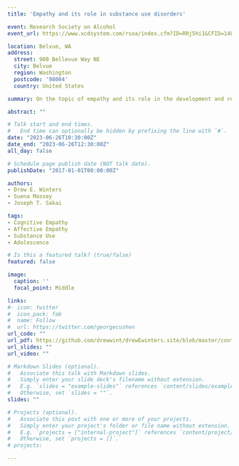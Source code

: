 ```yaml
---
title: 'Empathy and its role in substance use disorders'

event: Research Society on Alcohol
event_url: https://www.xcdsystem.com/rsoa/index.cfm?ID=RRj5hi1&CFID=14823439&CFTOKEN=84b2ee074c31723b-94FF5D9C-F280-75F3-BB288B2F5F0C43FA

location: Belvue, WA
address:                                                         
  street: 900 Bellevue Way NE
  city: Belvue
  region: Washington
  postcode: '98004'
  country: United States

summary: On the topic of empathy and its role in the development and remittance of substance use disorders

abstract: ""

# Talk start and end times.
#   End time can optionally be hidden by prefixing the line with `#`.
date: "2023-06-26T10:30:00Z"
date_end: "2023-06-26T12:30:00Z"
all_day: false

# Schedule page publish date (NOT talk date).
publishDate: "2017-01-01T00:00:00Z"

authors: 
- Drew E. Winters
- Suena Massey
- Joseph T. Sakai

tags: 
- Cognitive Empathy
- Affective Empathy
- Substance Use
- Adolescence

# Is this a featured talk? (true/false)
featured: false

image:
  caption: ''
  focal_point: Middle

links:
#- icon: twitter
#  icon_pack: fab
#  name: Follow
#  url: https://twitter.com/georgecushen
url_code: ""
url_pdf: https://github.com/drewwint/drewEwinters.site/blob/master/content/publication/2023_emp-s_cons-sub/2023_emp-s_cons-sub.pdf
url_slides: ""
url_video: ""

# Markdown Slides (optional).
#   Associate this talk with Markdown slides.
#   Simply enter your slide deck's filename without extension.
#   E.g. `slides = "example-slides"` references `content/slides/example-slides.md`.
#   Otherwise, set `slides = ""`.
slides: ""

# Projects (optional).
#   Associate this post with one or more of your projects.
#   Simply enter your project's folder or file name without extension.
#   E.g. `projects = ["internal-project"]` references `content/project/deep-learning/index.md`.
#   Otherwise, set `projects = []`.
# projects:

---
```

